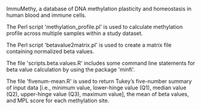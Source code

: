 ImmuMethy, a database of DNA methylation plasticity and homeostasis in human blood and immune cells. 

The Perl script 'methylation_profile.pl' is used to calculate methylation profile across multiple samples within a study dataset.

The Perl script 'betavalue2matrix.pl' is used to create a matrix file containing normalized beta values.

The file 'scripts.beta.values.R' includes some command line statements for beta value calculation by using the package 'minfi'.

The file 'fivenum-mean.R' is used to return Tukey’s five-number summary of input data [i.e., minimum value, lower-hinge value (Q1), median value (Q2), upper-hinge value (Q3), maximum value], the mean of beta values, and MPL score for each methylation site.

